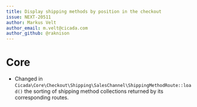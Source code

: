 ```yaml
---
title: Display shipping methods by position in the checkout
issue: NEXT-20511
author: Markus Velt
author_email: m.velt@cicada.com
author_github: @raknison
---
```

# Core
* Changed in `Cicada\Core\Checkout\Shipping\SalesChannel\ShippingMethodRoute::load()` the sorting of shipping method collections returned by its corresponding routes.
